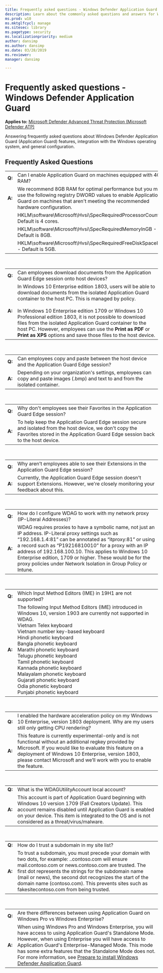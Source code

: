 ```yaml
---
title: Frequently asked questions - Windows Defender Application Guard (Windows 10)
description: Learn about the commonly asked questions and answers for Windows Defender Application Guard.
ms.prod: w10
ms.mktglfcycl: manage
ms.sitesec: library
ms.pagetype: security
ms.localizationpriority: medium
author: dansimp
ms.author: dansimp
ms.date: 03/28/2019
ms.reviewer: 
manager: dansimp

---
```


# Frequently asked questions - Windows Defender Application Guard 

**Applies to:** [Microsoft Defender Advanced Threat Protection (Microsoft Defender ATP)](https://go.microsoft.com/fwlink/p/?linkid=2069559)

Answering frequently asked questions about Windows Defender Application Guard (Application Guard) features, integration with the Windows operating system, and general configuration.

## Frequently Asked Questions

|        |                                                                                                                                                                                                      |
|--------|------------------------------------------------------------------------------------------------------------------------------------------------------------------------------------------------------|
| **Q:** |                                                                  Can I enable Application Guard on machines equipped with 4GB RAM?                                                                   |
| **A:** | We recommend 8GB RAM for optimal performance but you may use the following registry DWORD values to enable Application Guard on machines that aren't meeting the recommended hardware configuration. |
|        |                                                         HKLM\software\Microsoft\Hvsi\SpecRequiredProcessorCount       - Default is 4 cores.                                                          |
|        |                                                           HKLM\software\Microsoft\Hvsi\SpecRequiredMemoryInGB            - Default is 8GB.                                                           |
|        |                                                             HKLM\software\Microsoft\Hvsi\SpecRequiredFreeDiskSpaceInGB - Default is 5GB.                                                             |

<br>


|        |                                                                                                                                                                                                                                                                                                                                                                                                                                                                                        |
|--------|----------------------------------------------------------------------------------------------------------------------------------------------------------------------------------------------------------------------------------------------------------------------------------------------------------------------------------------------------------------------------------------------------------------------------------------------------------------------------------------|
| **Q:** |                                                                                                                                                                                              Can employees download documents from the Application Guard Edge session onto host devices?                                                                                                                                                                                               |
| **A:** | In Windows 10 Enterprise edition 1803, users will be able to download documents from the isolated Application Guard container to the host PC. This is managed by policy.<br><br>In Windows 10 Enterprise edition 1709 or Windows 10 Professional edition 1803, it is not possible to download files from the isolated Application Guard container to the host PC. However, employees can use the **Print as PDF** or **Print as XPS** options and save those files to the host device. |

<br>


|        |                                                                                                                                    |
|--------|------------------------------------------------------------------------------------------------------------------------------------|
| **Q:** |                    Can employees copy and paste between the host device and the Application Guard Edge session?                    |
| **A:** | Depending on your organization's settings, employees can copy and paste images (.bmp) and text to and from the isolated container. |

<br>


|        |                                                                                                                                                                                             |
|--------|---------------------------------------------------------------------------------------------------------------------------------------------------------------------------------------------|
| **Q:** |                                                       Why don't employees see their Favorites in the Application Guard Edge session?                                                        |
| **A:** | To help keep the Application Guard Edge session secure and isolated from the host device, we don't copy the Favorites stored in the Application Guard Edge session back to the host device. |

<br>


|        |                                                                                                                                       |
|--------|---------------------------------------------------------------------------------------------------------------------------------------|
| **Q:** |                       Why aren’t employees able to see their Extensions in the Application Guard Edge session?                        |
| **A:** | Currently, the Application Guard Edge session doesn't support Extensions. However, we're closely monitoring your feedback about this. |

<br>


|        |                                                                                                                                                                                                                                                                                                                      |
|--------|----------------------------------------------------------------------------------------------------------------------------------------------------------------------------------------------------------------------------------------------------------------------------------------------------------------------|
| **Q:** |                                                                                                                    How do I configure WDAG to work with my network proxy (IP-Literal Addresses)?                                                                                                                     |
| **A:** | WDAG requires proxies to have a symbolic name, not just an IP address. IP-Literal proxy settings such as “192.168.1.4:81” can be annotated as “itproxy:81” or using a record such as “P19216810010” for a proxy with an IP address of 192.168.100.10. This applies to Windows 10 Enterprise edition, 1709 or higher. These would be for the proxy policies under Network Isolation in Group Policy or Intune.  |

<br>


|        |                                                                                                                                                                                                                                                                                                                                                                                                                                                                                 |
|--------|---------------------------------------------------------------------------------------------------------------------------------------------------------------------------------------------------------------------------------------------------------------------------------------------------------------------------------------------------------------------------------------------------------------------------------------------------------------------------------|
| **Q:** |                                                                                                                                                                                                           Which Input Method Editors (IME) in 19H1 are not supported?                                                                                                                                                                                                           |
| **A:** | The following Input Method Editors (IME) introduced in Windows 10, version 1903 are currently not supported in WDAG.<br>Vietnam Telex keyboard<br>Vietnam number key-based keyboard<br>Hindi phonetic keyboard<br>Bangla phonetic keyboard<br>Marathi phonetic keyboard<br>Telugu phonetic keyboard<br>Tamil phonetic keyboard<br>Kannada phonetic keyboard<br>Malayalam phonetic keyboard<br>Gujarati phonetic keyboard<br>Odia phonetic keyboard<br>Punjabi phonetic keyboard |

<br>


|        |                                                                                                                                                                                                                                                                                                  |
|--------|--------------------------------------------------------------------------------------------------------------------------------------------------------------------------------------------------------------------------------------------------------------------------------------------------|
| **Q:** |                                                                       I enabled the hardware acceleration policy on my Windows 10 Enterprise, version 1803 deployment. Why are my users still only getting CPU rendering?                                                                        |
| **A:** | This feature is currently experimental-only and is not functional without an additional regkey provided by Microsoft. If you would like to evaluate this feature on a deployment of Windows 10 Enterprise, version 1803, please contact Microsoft and we’ll work with you to enable the feature. |

<br>


|        |                                                                                                                                                                                                                                                                              |
|--------|------------------------------------------------------------------------------------------------------------------------------------------------------------------------------------------------------------------------------------------------------------------------------|
| **Q:** |                                                                                                                What is the WDAGUtilityAccount local account?                                                                                                                 |
| **A:** | This account is part of Application Guard beginning with Windows 10 version 1709 (Fall Creators Update). This account remains disabled until Application Guard is enabled on your device. This item is integrated to the OS and is not considered as a threat/virus/malware. |

<br>


|        |                                                                                               |
|--------|-----------------------------------------------------------------------------------------------|
| **Q:** | How do I trust a subdomain in my site list?                          |
| **A:** | To trust a subdomain, you must precede your domain with two dots, for example: ..contoso.com will ensure mail.contoso.com or news.contoso.com are trusted. The first dot represents the strings for the subdomain name (mail or news), the second dot recognizes the start of the domain name (contoso.com). This prevents sites such as fakesitecontoso.com from being trusted.|

<br>

|        |                                                                                                                                                                                                                                                                              |
|--------|------------------------------------------------------------------------------------------------------------------------------------------------------------------------------------------------------------------------------------------------------------------------------|
| **Q:** |                                                                                                                Are there differences between using Application Guard on Windows Pro vs Windows Enterprise?                                                          |
| **A:** | When using Windows Pro and Windows Enterprise, you will have access to using Application Guard's Standalone Mode. However, when using Enterprise you will have access to Application Guard's Enterprise-Managed Mode. This mode has some extra features that the Standalone Mode does not. For more information, see [Prepare to install Windows Defender Application Guard](https://docs.microsoft.com/windows/security/threat-protection/windows-defender-application-guard/install-wd-app-guard).  |

<br>

